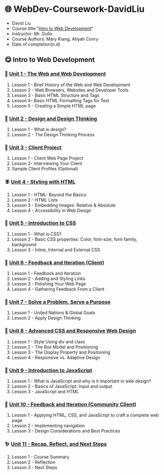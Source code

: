# 🌐 WebDev-Coursework-DavidLiu

* David Liu
* Course title:"[Intro to Web Development](https://vscodeedu.com/courses/intro-to-web-dev)"
* Instructor: Mr. Gullo
* Course Authors: Mary Kiang, Atiyah Conry
* Date of completion(n.d)

## 😋 Intro to Web Development

### 🦍 [Unit 1 - The Web and Web Development](https://vscode.dev/edu?courseId=intro-to-web-dev&workspace-scheme=vscode-edu-workspace&profile=web-dark#account-id=c679d6cf-107b-4213-b496-2ade543629e1&select-course-node=intro-to-web-dev%3Aiwd-webdev)

1. Lesson 1 - Brief History of the Web and Web Development
2. Lesson 2 - Web Browsers, Websites and Developer Tools
3. Lesson 3 - Basic HTML Structure and Tags
4. Lesson 4- Basic HTML Formatting Tags for Text
5. Lesson 5 - Creating a Simple HTML page

### 🐆 [Unit 2 - Design and Design Thinking](https://vscode.dev/edu?courseId=intro-to-web-dev&workspace-scheme=vscode-edu-workspace&profile=web-dark#account-id=c679d6cf-107b-4213-b496-2ade543629e1&select-course-node=intro-to-web-dev%3Aiwd-design)

1. Lesson 1 - What is design?
2. Lesson 2 - The Design Thinking Process

### 🦉 [Unit 3 - Client Project](https://vscode.dev/edu?courseId=intro-to-web-dev&workspace-scheme=vscode-edu-workspace&profile=web-dark#account-id=c679d6cf-107b-4213-b496-2ade543629e1&select-course-node=intro-to-web-dev%3Aiwd-client)

1. Lesson 1 - Client Web Page Project
2. Lesson 2- Interviewing Your Client
3. Sample Client Profiles (Optional)

### 🪰 [Unit 4 - Styling with HTML](https://vscode.dev/edu?courseId=intro-to-web-dev&workspace-scheme=vscode-edu-workspace&profile=web-dark#account-id=c679d6cf-107b-4213-b496-2ade543629e1&select-course-node=intro-to-web-dev%3Aiwd-styling)

1. Lesson 1 - HTML: Beyond the Basics
2. Lesson 2 - HTML Lists
3. Lesson 3 - Embedding Images: Relative & Absolute
4. Lesson 4 - Accessibility in Web Design

### 🦇 [Unit 5 - Introduction to CSS](https://vscode.dev/edu?courseId=intro-to-web-dev&workspace-scheme=vscode-edu-workspace&profile=web-dark#account-id=c679d6cf-107b-4213-b496-2ade543629e1&select-course-node=intro-to-web-dev%3Aiwd-css)

1. Lesson 1 - What is CSS?
2. Lesson 2 - Basic CSS properties: Color, font-size, font-family, background
3. Lesson 3 - Inline, Internal and External CSS

### 🐝 [Unit 6 - Feedback and Iteration (Client)](https://vscode.dev/edu?courseId=intro-to-web-dev&workspace-scheme=vscode-edu-workspace&profile=web-dark#account-id=c679d6cf-107b-4213-b496-2ade543629e1&select-course-node=intro-to-web-dev%3Aiwd-feedback)

1. Lesson 1 - Feedback and Iteration
2. Lesson 2 - Adding and Styling Links
3. Lesson 3 - Polishing Your Web Page
4. Lesson 4 - Gathering Feedback From a Client

### 🦅 [Unit 7 - Solve a Problem, Serve a Purpose](https://vscode.dev/edu?courseId=intro-to-web-dev&workspace-scheme=vscode-edu-workspace&profile=web-dark#account-id=c679d6cf-107b-4213-b496-2ade543629e1&select-course-node=intro-to-web-dev%3Aiwd-solve)

1. Lesson 1 - United Nations & Global Goals
2. Lesson 2 - Apply Design Thinking

### 🫎 [Unit 8 - Advanced CSS and Responsive Web Design](https://vscode.dev/edu?courseId=intro-to-web-dev&workspace-scheme=vscode-edu-workspace&profile=web-dark#account-id=c679d6cf-107b-4213-b496-2ade543629e1&select-course-node=intro-to-web-dev%3Aiwd-advcss)

1. Lesson 1 - Style Using div and class
2. Lesson 2 - The Box Model and Positioning
3. Lesson 3 - The Display Property and Positioning
4. Lesson 4 - Responsive vs. Adaptive Design

### 🦖 [Unit 9 - Introduction to JavaScript](https://vscode.dev/edu?courseId=intro-to-web-dev&workspace-scheme=vscode-edu-workspace&profile=web-dark#account-id=c679d6cf-107b-4213-b496-2ade543629e1&select-course-node=intro-to-web-dev%3Aiwd-js)

1. Lesson 1 - What is JavaScript and why is it important in web design?
2. Lesson 2 - Basics of JavaScript: Input and output
3. Lesson 3 - JavaScript and HTML

### 🦕 [Unit 10 - Feedback and Iteration (Community Client)](https://vscode.dev/edu?courseId=intro-to-web-dev&workspace-scheme=vscode-edu-workspace&profile=web-dark#account-id=c679d6cf-107b-4213-b496-2ade543629e1&select-course-node=intro-to-web-dev%3Aiwd-feedcc)

1. Lesson 1 - Applying HTML, CSS, and JavaScript to craft a complete web page
2. Lesson 2 - Implementing navigation
3. Lesson 3 - Design Considerations and Best Practices

### 🪱 [Unit 11 - Recap, Reflect, and Next Steps](https://vscode.dev/edu?courseId=intro-to-web-dev&workspace-scheme=vscode-edu-workspace&profile=web-dark#account-id=c679d6cf-107b-4213-b496-2ade543629e1&select-course-node=intro-to-web-dev%3Aiwd-recap-next)

1. Lesson 1 - Course Summary
2. Lesson 2 - Reflection
3. Lesson 3 - Next Steps
